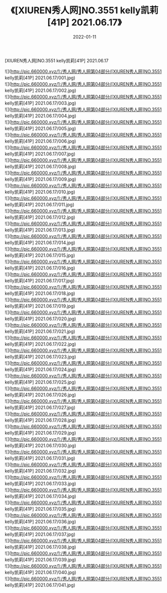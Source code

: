 ﻿---
layout: post
title:  《[XIUREN秀人网]NO.3551 kelly凯莉[41P] 2021.06.17》
date:   2022-01-11
img: http://pic.660000.xyz/1:/秀人网/秀人网第04部分/[XIUREN秀人网]NO.3551 kelly凯莉[41P] 2021.06.17/000.jpg
categories: [美女, 清纯, 唯美]
---

[XIUREN秀人网]NO.3551 kelly凯莉[41P] 2021.06.17

 ![](http://pic.660000.xyz/1:/秀人网/秀人网第04部分/[XIUREN秀人网]NO.3551 kelly凯莉[41P] 2021.06.17/001.jpg) <br>![](http://pic.660000.xyz/1:/秀人网/秀人网第04部分/[XIUREN秀人网]NO.3551 kelly凯莉[41P] 2021.06.17/002.jpg) <br>![](http://pic.660000.xyz/1:/秀人网/秀人网第04部分/[XIUREN秀人网]NO.3551 kelly凯莉[41P] 2021.06.17/003.jpg) <br>![](http://pic.660000.xyz/1:/秀人网/秀人网第04部分/[XIUREN秀人网]NO.3551 kelly凯莉[41P] 2021.06.17/004.jpg) <br>![](http://pic.660000.xyz/1:/秀人网/秀人网第04部分/[XIUREN秀人网]NO.3551 kelly凯莉[41P] 2021.06.17/005.jpg) <br>![](http://pic.660000.xyz/1:/秀人网/秀人网第04部分/[XIUREN秀人网]NO.3551 kelly凯莉[41P] 2021.06.17/006.jpg) <br>![](http://pic.660000.xyz/1:/秀人网/秀人网第04部分/[XIUREN秀人网]NO.3551 kelly凯莉[41P] 2021.06.17/007.jpg) <br>![](http://pic.660000.xyz/1:/秀人网/秀人网第04部分/[XIUREN秀人网]NO.3551 kelly凯莉[41P] 2021.06.17/008.jpg) <br>![](http://pic.660000.xyz/1:/秀人网/秀人网第04部分/[XIUREN秀人网]NO.3551 kelly凯莉[41P] 2021.06.17/009.jpg) <br>![](http://pic.660000.xyz/1:/秀人网/秀人网第04部分/[XIUREN秀人网]NO.3551 kelly凯莉[41P] 2021.06.17/010.jpg) <br>![](http://pic.660000.xyz/1:/秀人网/秀人网第04部分/[XIUREN秀人网]NO.3551 kelly凯莉[41P] 2021.06.17/011.jpg) <br>![](http://pic.660000.xyz/1:/秀人网/秀人网第04部分/[XIUREN秀人网]NO.3551 kelly凯莉[41P] 2021.06.17/012.jpg) <br>![](http://pic.660000.xyz/1:/秀人网/秀人网第04部分/[XIUREN秀人网]NO.3551 kelly凯莉[41P] 2021.06.17/013.jpg) <br>![](http://pic.660000.xyz/1:/秀人网/秀人网第04部分/[XIUREN秀人网]NO.3551 kelly凯莉[41P] 2021.06.17/014.jpg) <br>![](http://pic.660000.xyz/1:/秀人网/秀人网第04部分/[XIUREN秀人网]NO.3551 kelly凯莉[41P] 2021.06.17/015.jpg) <br>![](http://pic.660000.xyz/1:/秀人网/秀人网第04部分/[XIUREN秀人网]NO.3551 kelly凯莉[41P] 2021.06.17/016.jpg) <br>![](http://pic.660000.xyz/1:/秀人网/秀人网第04部分/[XIUREN秀人网]NO.3551 kelly凯莉[41P] 2021.06.17/017.jpg) <br>![](http://pic.660000.xyz/1:/秀人网/秀人网第04部分/[XIUREN秀人网]NO.3551 kelly凯莉[41P] 2021.06.17/018.jpg) <br>![](http://pic.660000.xyz/1:/秀人网/秀人网第04部分/[XIUREN秀人网]NO.3551 kelly凯莉[41P] 2021.06.17/019.jpg) <br>![](http://pic.660000.xyz/1:/秀人网/秀人网第04部分/[XIUREN秀人网]NO.3551 kelly凯莉[41P] 2021.06.17/020.jpg) <br>![](http://pic.660000.xyz/1:/秀人网/秀人网第04部分/[XIUREN秀人网]NO.3551 kelly凯莉[41P] 2021.06.17/021.jpg) <br>![](http://pic.660000.xyz/1:/秀人网/秀人网第04部分/[XIUREN秀人网]NO.3551 kelly凯莉[41P] 2021.06.17/022.jpg) <br>![](http://pic.660000.xyz/1:/秀人网/秀人网第04部分/[XIUREN秀人网]NO.3551 kelly凯莉[41P] 2021.06.17/023.jpg) <br>![](http://pic.660000.xyz/1:/秀人网/秀人网第04部分/[XIUREN秀人网]NO.3551 kelly凯莉[41P] 2021.06.17/024.jpg) <br>![](http://pic.660000.xyz/1:/秀人网/秀人网第04部分/[XIUREN秀人网]NO.3551 kelly凯莉[41P] 2021.06.17/025.jpg) <br>![](http://pic.660000.xyz/1:/秀人网/秀人网第04部分/[XIUREN秀人网]NO.3551 kelly凯莉[41P] 2021.06.17/026.jpg) <br>![](http://pic.660000.xyz/1:/秀人网/秀人网第04部分/[XIUREN秀人网]NO.3551 kelly凯莉[41P] 2021.06.17/027.jpg) <br>![](http://pic.660000.xyz/1:/秀人网/秀人网第04部分/[XIUREN秀人网]NO.3551 kelly凯莉[41P] 2021.06.17/028.jpg) <br>![](http://pic.660000.xyz/1:/秀人网/秀人网第04部分/[XIUREN秀人网]NO.3551 kelly凯莉[41P] 2021.06.17/029.jpg) <br>![](http://pic.660000.xyz/1:/秀人网/秀人网第04部分/[XIUREN秀人网]NO.3551 kelly凯莉[41P] 2021.06.17/030.jpg) <br>![](http://pic.660000.xyz/1:/秀人网/秀人网第04部分/[XIUREN秀人网]NO.3551 kelly凯莉[41P] 2021.06.17/031.jpg) <br>![](http://pic.660000.xyz/1:/秀人网/秀人网第04部分/[XIUREN秀人网]NO.3551 kelly凯莉[41P] 2021.06.17/032.jpg) <br>![](http://pic.660000.xyz/1:/秀人网/秀人网第04部分/[XIUREN秀人网]NO.3551 kelly凯莉[41P] 2021.06.17/033.jpg) <br>![](http://pic.660000.xyz/1:/秀人网/秀人网第04部分/[XIUREN秀人网]NO.3551 kelly凯莉[41P] 2021.06.17/034.jpg) <br>![](http://pic.660000.xyz/1:/秀人网/秀人网第04部分/[XIUREN秀人网]NO.3551 kelly凯莉[41P] 2021.06.17/035.jpg) <br>![](http://pic.660000.xyz/1:/秀人网/秀人网第04部分/[XIUREN秀人网]NO.3551 kelly凯莉[41P] 2021.06.17/036.jpg) <br>![](http://pic.660000.xyz/1:/秀人网/秀人网第04部分/[XIUREN秀人网]NO.3551 kelly凯莉[41P] 2021.06.17/037.jpg) <br>![](http://pic.660000.xyz/1:/秀人网/秀人网第04部分/[XIUREN秀人网]NO.3551 kelly凯莉[41P] 2021.06.17/038.jpg) <br>![](http://pic.660000.xyz/1:/秀人网/秀人网第04部分/[XIUREN秀人网]NO.3551 kelly凯莉[41P] 2021.06.17/039.jpg) <br>![](http://pic.660000.xyz/1:/秀人网/秀人网第04部分/[XIUREN秀人网]NO.3551 kelly凯莉[41P] 2021.06.17/040.jpg) <br>![](http://pic.660000.xyz/1:/秀人网/秀人网第04部分/[XIUREN秀人网]NO.3551 kelly凯莉[41P] 2021.06.17/041.jpg) <br>